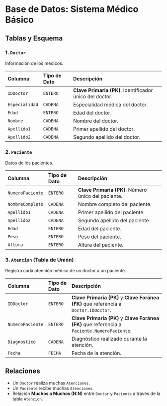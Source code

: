 # Base de Datos: Sistema Médico Básico

## Tablas y Esquema

### 1. `Doctor`
Información de los médicos.

| Columna            | Tipo de Dato | Descripción                                 |
| :----------------- | :----------- | :------------------------------------------ |
| `IDDoctor`         | `ENTERO`     | **Clave Primaria (PK)**. Identificador único del doctor. |
| `Especialidad`     | `CADENA`     | Especialidad médica del doctor.             |
| `Edad`             | `ENTERO`     | Edad del doctor.                            |
| `Nombre`           | `CADENA`     | Nombre del doctor.                          |
| `Apellido1`        | `CADENA`     | Primer apellido del doctor.                 |
| `Apellido2`        | `CADENA`     | Segundo apellido del doctor.                |

### 2. `Paciente`
Datos de los pacientes.

| Columna           | Tipo de Dato | Descripción                                 |
| :---------------- | :----------- | :------------------------------------------ |
| `NumeroPaciente`  | `ENTERO`     | **Clave Primaria (PK)**. Número único del paciente. |
| `NombreCompleto`  | `CADENA`     | Nombre completo del paciente.               |
| `Apellido1`       | `CADENA`     | Primer apellido del paciente.               |
| `Apellido2`       | `CADENA`     | Segundo apellido del paciente.              |
| `Edad`            | `ENTERO`     | Edad del paciente.                          |
| `Peso`            | `ENTERO`     | Peso del paciente.                          |
| `Altura`          | `ENTERO`     | Altura del paciente.                        |

### 3. `Atencion` (Tabla de Unión)
Registra cada atención médica de un doctor a un paciente.

| Columna          | Tipo de Dato | Descripción                                   |
| :--------------- | :----------- | :-------------------------------------------- |
| `IDDoctor`       | `ENTERO`     | **Clave Primaria (PK)** y **Clave Foránea (FK)** que referencia a `Doctor.IDDoctor`. |
| `NumeroPaciente` | `ENTERO`     | **Clave Primaria (PK)** y **Clave Foránea (FK)** que referencia a `Paciente.NumeroPaciente`. |
| `Diagnostico`    | `CADENA`     | Diagnóstico realizado durante la atención.    |
| `Fecha`          | `FECHA`      | Fecha de la atención.                         |

## Relaciones

* Un `Doctor` realiza muchas `Atenciones`.
* Un `Paciente` recibe muchas `Atenciones`.
* Relación **Muchos a Muchos (N:N)** entre `Doctor` y `Paciente` a través de la tabla `Atencion`.